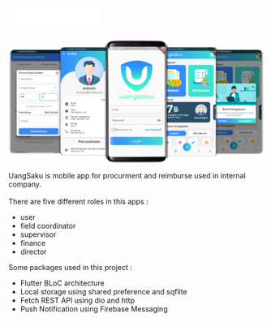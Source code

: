 # ![alt text](https://raw.githubusercontent.com/naw2nd/uang_saku_mobile/master/images/uangsaku.png)
![alt text](https://raw.githubusercontent.com/naw2nd/uang_saku_mobile/master/images/UangSaku.png)

UangSaku is mobile app for procurment and reimburse used in internal company. 
<br>
<br>
There are five different roles in this apps :
- user
- field coordinator
- supervisor
- finance
- director

Some packages used in this project :
- Flutter BLoC architecture
- Local storage using shared preference and sqflite
- Fetch REST API using dio and http
- Push Notification using Firebase Messaging
